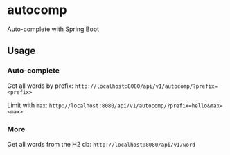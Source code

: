 # autocomp
Auto-complete with Spring Boot

## Usage

### Auto-complete
Get all words by prefix:
`http://localhost:8080/api/v1/autocomp/?prefix=<prefix>`

Limit with `max`:
`http://localhost:8080/api/v1/autocomp/?prefix=hello&max=<max>`

### More
Get all words from the H2 db:
`http://localhost:8080/api/v1/word`